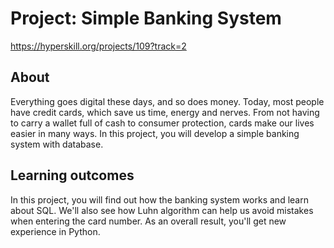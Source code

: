 # Project: Simple Banking System
https://hyperskill.org/projects/109?track=2

## About

Everything goes digital these days, and so does money. 
Today, most people have credit cards, which save us time, energy and nerves. 
From not having to carry a wallet full of cash to consumer protection, cards make our lives easier in many ways. 
In this project, you will develop a simple banking system with database.

## Learning outcomes

In this project, you will find out how the banking system works and learn about SQL. 
We'll also see how Luhn algorithm can help us avoid mistakes when entering the card number. 
As an overall result, you'll get new experience in Python.
